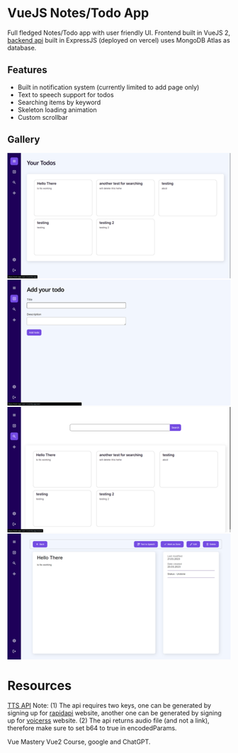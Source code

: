 # VueJS Notes/Todo App

Full fledged Notes/Todo app with user friendly UI. Frontend built in VueJS 2, [backend api](https://github.com/gautamjuyal/notes-api) built in ExpressJS (deployed on vercel) uses MongoDB Atlas as database.

## Features

- Built in notification system (currently limited to add page only)
- Text to speech support for todos
- Searching items by keyword
- Skeleton loading animation
- Custom scrollbar

## Gallery

![1](src/assets/readme/1.png)
![2](src/assets/readme/2.png)
![3](src/assets/readme/3.png)
![4](src/assets/readme/4.png)

# Resources

[TTS API](https://rapidapi.com/voicerss/api/text-to-speech-1/)
Note: (1) The api requires two keys, one can be generated by signing up for [rapidapi](https://rapidapi.com/) website, another one can be generated by signing up for [voicerss](http://www.voicerss.org/api/) website.
(2) The api returns audio file (and not a link), therefore make sure to set b64 to true in encodedParams.

Vue Mastery Vue2 Course, google and ChatGPT.
